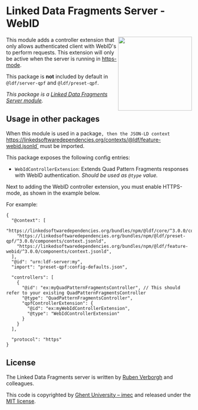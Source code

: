 # Linked Data Fragments Server - WebID
<img src="http://linkeddatafragments.org/images/logo.svg" width="200" align="right" alt="" />

This module adds a controller extension that only allows authenticated client with WebID's to perform requests.
This extension will only be active when the server is running in [https-mode](https://github.com/LinkedDataFragments/Server.js/wiki/WebID-authentication).

This package is **not** included by default in `@ldf/server-qpf` and `@ldf/preset-qpf`.

_This package is a [Linked Data Fragments Server module](https://github.com/LinkedDataFragments/Server.js/)._

## Usage in other packages

When this module is used in a package`,
then the JSON-LD context `https://linkedsoftwaredependencies.org/contexts/@ldf/feature-webid.jsonld` must be imported.

This package exposes the following config entries:
* `WebIdControllerExtension`: Extends Quad Pattern Fragments responses with WebID authentication. _Should be used as `@type` value._

Next to adding the WebID controller extension, you must enable HTTPS-mode, as shown in the example below.

For example:
```
{
  "@context": [
    "https://linkedsoftwaredependencies.org/bundles/npm/@ldf/core/^3.0.0/components/context.jsonld",
    "https://linkedsoftwaredependencies.org/bundles/npm/@ldf/preset-qpf/^3.0.0/components/context.jsonld",
    "https://linkedsoftwaredependencies.org/bundles/npm/@ldf/feature-webid/^3.0.0/components/context.jsonld",
  ],
  "@id": "urn:ldf-server:my",
  "import": "preset-qpf:config-defaults.json",

  "controllers": [
    {
      "@id": "ex:myQuadPatternFragmentsController", // This should refer to your existing QuadPatternFragmentsController
      "@type": "QuadPatternFragmentsController",
      "qpfControllerExtension": {
        "@id": "ex:myWebIdControllerExtension",
        "@type": "WebIdControllerExtension"
      }
    }
  ],

  "protocol": "https"
}
```

## License
The Linked Data Fragments server is written by [Ruben Verborgh](http://ruben.verborgh.org/) and colleagues.

This code is copyrighted by [Ghent University – imec](http://idlab.ugent.be/)
and released under the [MIT license](http://opensource.org/licenses/MIT).
